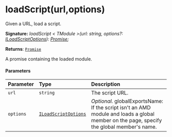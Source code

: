 # loadScript(url,options)



Given a URL, load a script.

**Signature:** _loadScript < TModule >(url: string, options?: [ILoadScriptOptions](../../sp-loader.api/interface/iloadscriptoptions.md)): [Promise](../../web-apis.api/class/promise.md)<TModule>;_

**Returns**: [`Promise`](../../web-apis.api/class/promise.md)<TModule>



A promise containing the loaded module.

#### Parameters


| Parameter	   | Type    | Description |
|:-------------|:---------------|:------------|
| `url`    | `string` | The script URL. |
| `options`    | [`ILoadScriptOptions`](../../sp-loader.api/interface/iloadscriptoptions.md) | _Optional._ globalExportsName: If the script isn't an AMD module and loads a global member on the page, specify the global member's name. |


